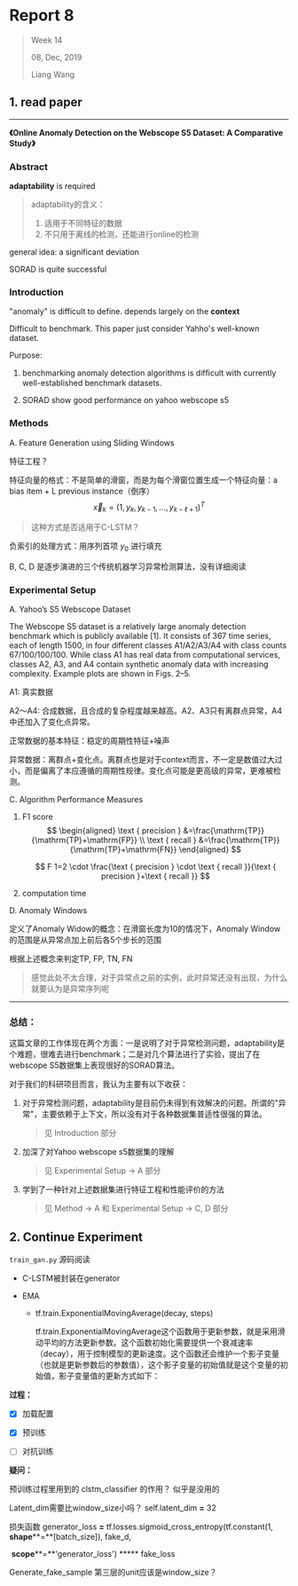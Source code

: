 # Report 8

> Week 14
>
> 08, Dec, 2019
>
> Liang Wang

## 1. read paper

---

**《Online Anomaly Detection on the Webscope S5 Dataset: A Comparative Study》**



### Abstract

**adaptability** is required

> adaptability的含义：
>
> 1. 适用于不同特征的数据
> 2. 不只用于离线的检测，还能进行online的检测

general idea: a significant deviation

SORAD is quite successful



### Introduction

"anomaly" is difficult to define. depends largely on the **context**

Difficult to benchmark. This paper just consider Yahho's well-known dataset.

Purpose: 

1. benchmarking anomaly detection algorithms is difﬁcult with currently well-established benchmark datasets.

2. SORAD show good performance on yahoo webscope s5



### Methods

A. Feature Generation using Sliding Windows

特征工程？

特征向量的格式：不是简单的滑窗，而是为每个滑窗位置生成一个特征向量：a bias item + L previous instance（倒序）
$$
\vec{x}_{k}=\left(1, y_{k}, y_{k-1}, \dots, y_{k-\ell+1}\right)^{T}
$$

> 这种方式是否适用于C-LSTM？

负索引的处理方式：用序列首项 $y_0$ 进行填充

B, C, D 是逐步演进的三个传统机器学习异常检测算法，没有详细阅读



### Experimental Setup

A. Yahoo’s S5 Webscope Dataset

The Webscope S5 dataset is a relatively large anomaly detection benchmark which is publicly available [1]. It consists of 367 time series, each of length 1500, in four different classes A1/A2/A3/A4 with class counts 67/100/100/100. While class A1 has real data from computational services, classes A2, A3, and A4 contain synthetic anomaly data with increasing complexity. Example plots are shown in Figs. 2–5.

A1: 真实数据

A2～A4: 合成数据，且合成的复杂程度越来越高。A2、A3只有离群点异常，A4中还加入了变化点异常。



正常数据的基本特征：稳定的周期性特征+噪声

异常数据：离群点+变化点。离群点也是对于context而言，不一定是数值过大过小，而是偏离了本应遵循的周期性规律。变化点可能是更高级的异常，更难被检测。



C. Algorithm Performance Measures

1. F1 score
    $$
    \begin{aligned} \text { precision } &=\frac{\mathrm{TP}}{\mathrm{TP}+\mathrm{FP}} \\ \text { recall } &=\frac{\mathrm{TP}}{\mathrm{TP}+\mathrm{FN}} \end{aligned}
    $$

    $$
    F 1=2 \cdot \frac{\text { precision } \cdot \text { recall }}{\text { precision }+\text { recall }}
    $$

2. computation time



D. Anomaly Windows

定义了Anomaly Widow的概念：在滑窗长度为10的情况下，Anomaly Window 的范围是从异常点加上前后各5个步长的范围

根据上述概念来判定TP, FP, TN, FN

> 感觉此处不太合理，对于异常点之前的实例，此时异常还没有出现，为什么就要认为是异常序列呢

---

### 总结：

这篇文章的工作体现在两个方面：一是说明了对于异常检测问题，adaptability是个难题，很难去进行benchmark；二是对几个算法进行了实验，提出了在webscope S5数据集上表现很好的SORAD算法。

对于我们的科研项目而言，我认为主要有以下收获：

1. 对于异常检测问题，adaptability是目前仍未得到有效解决的问题。所谓的"异常"，主要依赖于上下文，所以没有对于各种数据集普适性很强的算法。

    > 见 Introduction 部分

2. 加深了对Yahoo webscope s5数据集的理解

    > 见 Experimental Setup -> A 部分

3. 学到了一种针对上述数据集进行特征工程和性能评价的方法

    > 见 Method -> A 和 Experimental Setup -> C, D 部分



## 2. Continue Experiment

`train_gan.py` 源码阅读

- C-LSTM被封装在generator

- EMA

    - tf.train.ExponentialMovingAverage(decay, steps)

        tf.train.ExponentialMovingAverage这个函数用于更新参数，就是采用滑动平均的方法更新参数。这个函数初始化需要提供一个衰减速率（decay），用于控制模型的更新速度。这个函数还会维护一个影子变量（也就是更新参数后的参数值），这个影子变量的初始值就是这个变量的初始值，影子变量值的更新方式如下：



**过程：**

- [x] 加载配置

- [x] 预训练

- [ ] 对抗训练



**疑问：**

预训练过程里用到的 clstm_classifier 的作用？ 似乎是没用的

Latent_dim需要比window_size小吗？ self.latent_dim **=** 32

损失函数 generator_loss **=** tf.losses.sigmoid_cross_entropy(tf.constant(1, **shape****=**[batch_size]), fake_d,

​                                                     **scope****=**'generator_loss') ***** fake_loss

Generate_fake_sample 第三层的unit应该是window_size？